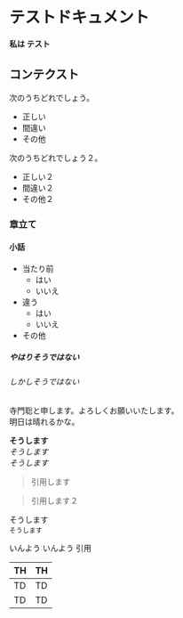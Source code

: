 # テストドキュメント

**私は テスト**

## コンテクスト

次のうちどれでしょう。
 - 正しい
 - 間違い
 - その他


次のうちどれでしょう２。
 - 正しい２
 - 間違い２ 
 - その他２
 
 ### 章立て

 #### 小話
  - 当たり前
    - はい
    - いいえ
  - 違う
    - はい
    - いいえ
  - その他

##### やはりそうではない

###### しかしそうではない
寺門聡と申します。よろしくお願いいたします。  
明日は晴れるかな。

**そうします**  
*そうします*  
_そうします_  

> 引用します

>引用します２

そうします  
`そうします`



>>>
いんよう
いんよう
引用




|  TH  |  TH  |
| ---- | ---- |
|  TD  |  TD  |
|  TD  |  TD  |